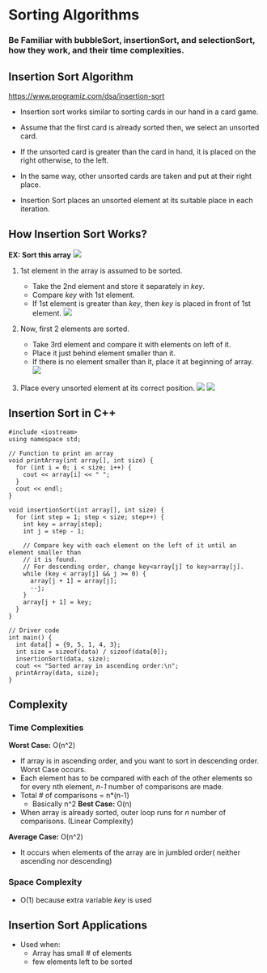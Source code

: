 # Sorting Algorithms

### Be Familiar with bubbleSort, insertionSort, and selectionSort, how they work, and their time complexities.

## Insertion Sort Algorithm
https://www.programiz.com/dsa/insertion-sort

- Insertion sort works similar to sorting cards in our hand in a card game.
- Assume that the first card is already sorted then, we select an unsorted card.
- If the unsorted card is greater than the card in hand, it is placed on the right otherwise, to the left.
- In the same way, other unsorted cards are taken and put at their right place.

- Insertion Sort places an unsorted element at its suitable place in each iteration.


## How Insertion Sort Works?
**EX: Sort this array**
![](https://github.com/JeffLoboz/DSAFINALREVIEW/blob/main/images/Frame-4_0.png)
1. 1st element in the array is assumed to be sorted.
   - Take the 2nd element and store it separately in *key*.
   - Compare *key* with 1st element.
   - If 1st element is greater than *key*, then *key* is placed in front of 1st element.
![](https://github.com/JeffLoboz/DSAFINALREVIEW/blob/main/images/Insertion-sort-0_1.png)

2. Now, first 2 elements are sorted.
   - Take 3rd element and compare it with elements on left of it.
   - Place it just behind element smaller than it.
   - If there is no element smaller than it, place it at beginning of array. 
![](https://github.com/JeffLoboz/DSAFINALREVIEW/blob/main/images/Insertion-sort-1_1.png)

3. Place every unsorted element at its correct position.
![](https://github.com/JeffLoboz/DSAFINALREVIEW/blob/main/images/Insertion-sort-2_2.png)
![](https://github.com/JeffLoboz/DSAFINALREVIEW/blob/main/images/Insertion-sort-3_2.png)


## Insertion Sort in C++
    #include <iostream>
    using namespace std;

    // Function to print an array
    void printArray(int array[], int size) {
      for (int i = 0; i < size; i++) {
        cout << array[i] << " ";
      }
      cout << endl;
    }

    void insertionSort(int array[], int size) {
      for (int step = 1; step < size; step++) {
        int key = array[step];
        int j = step - 1;

        // Compare key with each element on the left of it until an element smaller than
        // it is found.
        // For descending order, change key<array[j] to key>array[j].
        while (key < array[j] && j >= 0) {
          array[j + 1] = array[j];
          --j;
        }
        array[j + 1] = key;
      }
    }

    // Driver code
    int main() {
      int data[] = {9, 5, 1, 4, 3};
      int size = sizeof(data) / sizeof(data[0]);
      insertionSort(data, size);
      cout << "Sorted array in ascending order:\n";
      printArray(data, size);
    }


## Complexity
### Time Complexities
**Worst Case:** O(n^2)
- If array is in ascending order, and you want to sort in descending  order. Worst Case occurs.
- Each element has to be compared with each of the other elements so for every nth element, *n-1* number of comparisons are made.
- Total # of comparisons = n*(n-1)
  - Basically n^2
**Best Case:** O(n)
- When array is already sorted, outer loop runs for *n* number of comparisons. (Linear Complexity)

**Average Case:** O(n^2)
- It occurs when elements of the array are in jumbled order( neither ascending nor descending)

### Space Complexity
- O(1) because extra variable *key* is used


## Insertion Sort Applications
- Used when:
  - Array has small # of elements
  - few elements left to be sorted

